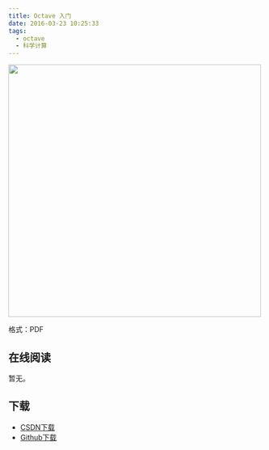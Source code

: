 ```yaml
---
title: Octave 入门
date: 2016-03-23 10:25:33
tags:
  - octave
  - 科学计算
---
```


<img src='http://ww1.sinaimg.cn/large/841aea59jw1f26l45n76oj20ka0q878b.jpg' width='500' />

格式：PDF

<!--more-->

## 在线阅读 ##

暂无。

## 下载 ##

+ [CSDN下载](http://download.csdn.net/detail/u012550782/6455307)
+ [Github下载](https://cdn.jsdelivr.net/gh/it-ebooks/ebooks/Octave%20%E5%85%A5%E9%97%A8%E6%95%99%E7%A8%8B.pdf)
